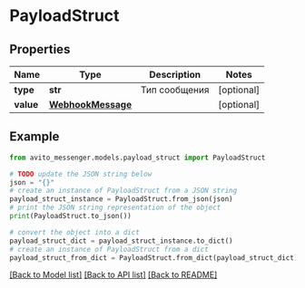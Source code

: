# PayloadStruct


## Properties

Name | Type | Description | Notes
------------ | ------------- | ------------- | -------------
**type** | **str** | Тип сообщения | [optional] 
**value** | [**WebhookMessage**](WebhookMessage.md) |  | [optional] 

## Example

```python
from avito_messenger.models.payload_struct import PayloadStruct

# TODO update the JSON string below
json = "{}"
# create an instance of PayloadStruct from a JSON string
payload_struct_instance = PayloadStruct.from_json(json)
# print the JSON string representation of the object
print(PayloadStruct.to_json())

# convert the object into a dict
payload_struct_dict = payload_struct_instance.to_dict()
# create an instance of PayloadStruct from a dict
payload_struct_from_dict = PayloadStruct.from_dict(payload_struct_dict)
```
[[Back to Model list]](../README.md#documentation-for-models) [[Back to API list]](../README.md#documentation-for-api-endpoints) [[Back to README]](../README.md)


